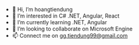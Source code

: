 - 👋 Hi, I’m hoangtiendung
- 👀 I’m interested in C# .NET, Angular, React
- 🌱 I’m currently learning .NET, Angular
- 💞️ I’m looking to collaborate on Microsoft Engine
- 📫 Connect me on gg.tiendung99@gmail.com

<!---
gh-tiendung/gh-tiendung is a ✨ special ✨ repository because its `README.md` (this file) appears on your GitHub profile.
You can click the Preview link to take a look at your changes.
--->
